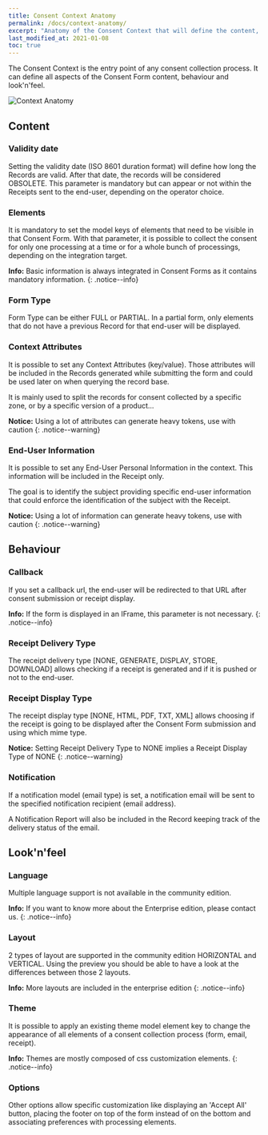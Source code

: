 ```yaml
---
title: Consent Context Anatomy
permalink: /docs/context-anatomy/
excerpt: "Anatomy of the Consent Context that will define the content, look'n'feel and behaviour of the Consent Form"
last_modified_at: 2021-01-08
toc: true
---
```


The Consent Context is the entry point of any consent collection process. It can define all aspects of the Consent Form content, behaviour and look'n'feel.

![Context Anatomy](/right-consents/assets/images/context-anatomy.png)

## Content

### Validity date

Setting the validity date (ISO 8601 duration format) will define how long the Records are valid. After that date, the records will be considered OBSOLETE. This parameter is mandatory but can appear or not within the Receipts sent to the end-user, depending on the operator choice.  

### Elements

It is mandatory to set the model keys of elements that need to be visible in that Consent Form. With that parameter, it is possible to collect the consent for only one processing at a time or for a whole bunch of processings, depending on the integration target. 

<i class="fa fa-info-circle"></i> <b>Info:</b> Basic information is always integrated in Consent Forms as it contains mandatory information.
{: .notice--info}

### Form Type

Form Type can be either FULL or PARTIAL. In a partial form, only elements that do not have a previous Record for that end-user will be displayed.

### Context Attributes

It is possible to set any Context Attributes (key/value). Those attributes will be included in the Records generated while submitting the form and could be used later on when querying the record base. 

It is mainly used to split the records for consent collected by a specific zone, or by a specific version of a product...

<i class="fa fa-exclamation-circle"></i> <b>Notice:</b> Using a lot of attributes can generate heavy tokens, use with caution
{: .notice--warning}

### End-User Information

It is possible to set any End-User Personal Information in the context. This information will be included in the Receipt only. 

The goal is to identify the subject providing specific end-user information that could enforce the identification of the subject with the Receipt. 

<i class="fa fa-exclamation-circle"></i> <b>Notice:</b> Using a lot of information can generate heavy tokens, use with caution
{: .notice--warning}

## Behaviour

### Callback

If you set a callback url, the end-user will be redirected to that URL after consent submission or receipt display. 

<i class="fa fa-info-circle"></i> <b>Info:</b> If the form is displayed in an IFrame, this parameter is not necessary.
{: .notice--info}

### Receipt Delivery Type

The receipt delivery type [NONE, GENERATE, DISPLAY, STORE, DOWNLOAD] allows checking if a receipt is generated and if it is pushed or not to the end-user.

### Receipt Display Type

The receipt display type [NONE, HTML, PDF, TXT, XML] allows choosing if the receipt is going to be displayed after the Consent Form submission and using which mime type.

<i class="fa fa-exclamation-circle"></i> <b>Notice:</b> Setting Receipt Delivery Type to NONE implies a Receipt Display Type of NONE
{: .notice--warning}

### Notification

If a notification model (email type) is set, a notification email will be sent to the specified notification recipient (email address).

A Notification Report will also be included in the Record keeping track of the delivery status of the email.

## Look'n'feel

### Language

Multiple language support is not available in the community edition.

<i class="fa fa-info-circle"></i> <b>Info:</b> If you want to know more about the Enterprise edition, please contact us.
{: .notice--info}

### Layout

2 types of layout are supported in the community edition HORIZONTAL and VERTICAL. Using the preview you should be able to have a look at the differences between those 2 layouts.

<i class="fa fa-info-circle"></i> <b>Info:</b> More layouts are included in the enterprise edition
{: .notice--info}

### Theme

It is possible to apply an existing theme model element key to change the appearance of all elements of a consent collection process (form, email, receipt). 

<i class="fa fa-info-circle"></i> <b>Info:</b> Themes are mostly composed of css customization elements.
{: .notice--info}

### Options

Other options allow specific customization like displaying an 'Accept All' button, placing the footer on top of the form instead of on the bottom and associating preferences with processing elements.


